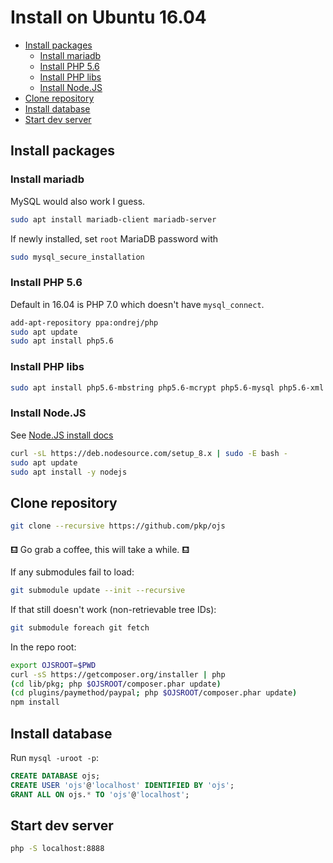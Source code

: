 # Install on Ubuntu 16.04

<!-- BEGIN-MARKDOWN-TOC -->
* [Install packages](#install-packages)
	* [Install mariadb](#install-mariadb)
	* [Install PHP 5.6](#install-php-56)
	* [Install PHP libs](#install-php-libs)
	* [Install Node.JS](#install-nodejs)
* [Clone repository](#clone-repository)
* [Install database](#install-database)
* [Start dev server](#start-dev-server)

<!-- END-MARKDOWN-TOC -->

## Install packages

### Install mariadb

MySQL would also work I guess.

```sh
sudo apt install mariadb-client mariadb-server
```

If newly installed, set `root` MariaDB password with

```sh
sudo mysql_secure_installation
````

### Install PHP 5.6

Default in 16.04 is PHP 7.0 which doesn't have `mysql_connect`.

```sh
add-apt-repository ppa:ondrej/php
sudo apt update
sudo apt install php5.6
```

### Install PHP libs

```sh
sudo apt install php5.6-mbstring php5.6-mcrypt php5.6-mysql php5.6-xml
```

### Install Node.JS

See [Node.JS install docs](https://nodejs.org/en/download/package-manager/#debian-and-ubuntu-based-linux-distributions)

```sh
curl -sL https://deb.nodesource.com/setup_8.x | sudo -E bash -
sudo apt update
sudo apt install -y nodejs
```

## Clone repository

```sh
git clone --recursive https://github.com/pkp/ojs
```

⛾  Go grab a coffee, this will take a while. ⛾ 

If any submodules fail to load:

```sh
git submodule update --init --recursive
```

If that still doesn't work (non-retrievable tree IDs):

```sh
git submodule foreach git fetch
```

In the repo root:

```zsh
export OJSROOT=$PWD
curl -sS https://getcomposer.org/installer | php
(cd lib/pkg; php $OJSROOT/composer.phar update)
(cd plugins/paymethod/paypal; php $OJSROOT/composer.phar update)
npm install
```


## Install database

Run `mysql -uroot -p`:

```sql
CREATE DATABASE ojs;
CREATE USER 'ojs'@'localhost' IDENTIFIED BY 'ojs';
GRANT ALL ON ojs.* TO 'ojs'@'localhost';
```

## Start dev server

```sh
php -S localhost:8888
```


